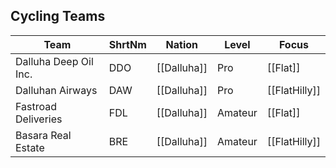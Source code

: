 ## Cycling Teams

| Team | ShrtNm | Nation | Level | Focus |
|-------|-------|---------|-------|-----|
| Dalluha Deep Oil Inc. | DDO | [[Dalluha]] | Pro | [[Flat]]
| Dalluhan Airways | DAW | [[Dalluha]] | Pro | [[FlatHilly]]
| Fastroad Deliveries | FDL | [[Dalluha]] | Amateur | [[Flat]]
| Basara Real Estate | BRE | [[Dalluha]] | Amateur | [[FlatHilly]]
